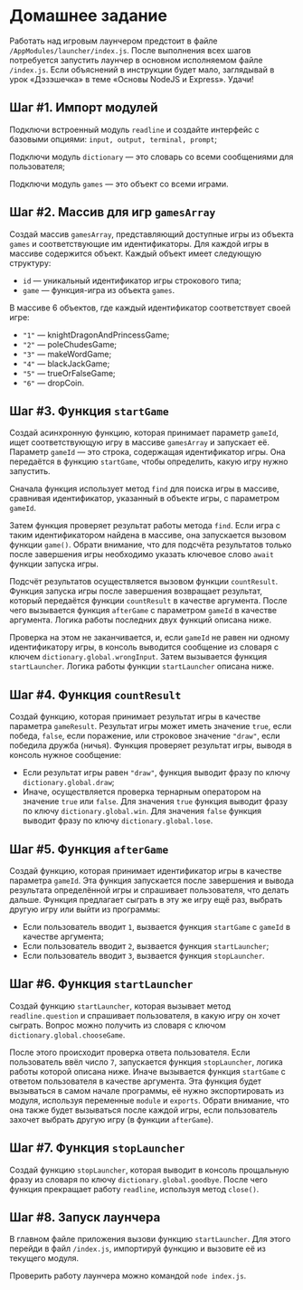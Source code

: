 # Домашнее задание

Работать над игровым лаунчером предстоит в файле `/AppModules/launcher/index.js`. После выполнения всех шагов потребуется запустить лаунчер в основном исполняемом файле `/index.js`. Если объяснений в инструкции будет мало, заглядывай в урок «Дэзэшечка» в теме «Основы NodeJS и Express». Удачи!

## Шаг #1. Импорт модулей

Подключи встроенный модуль `readline` и создайте интерфейс с базовыми опциями: `input, output, terminal, prompt`;

Подключи модуль `dictionary` — это словарь со всеми сообщениями для пользователя;

Подключи модуль `games` — это объект со всеми играми.

## Шаг #2. Массив для игр `gamesArray`

Создай массив `gamesArray`, представляющий доступные игры из объекта `games` и соответствующие им идентификаторы. Для каждой игры в массиве содержится объект. Каждый объект имеет следующую структуру:

- `id` — уникальный идентификатор игры строкового типа;
- `game` — функция-игра из объекта `games`.

В массиве 6 объектов, где каждый идентификатор соответствует своей игре:

- `"1"` — knightDragonAndPrincessGame;
- `"2"` — poleChudesGame;
- `"3"` — makeWordGame;
- `"4"` — blackJackGame;
- `"5"` — trueOrFalseGame;
- `"6"` — dropCoin.

## Шаг #3. Функция `startGame`

Создай асинхронную функцию, которая принимает параметр `gameId`, ищет соответствующую игру в массиве `gamesArray` и запускает её. Параметр `gameId` — это строка, содержащая идентификатор игры. Она передаётся в функцию `startGame`, чтобы определить, какую игру нужно запустить.

Сначала функция использует метод `find` для поиска игры в массиве, сравнивая идентификатор, указанный в объекте игры, с параметром `gameId`.

Затем функция проверяет результат работы метода `find`. Если игра с таким идентификатором найдена в массиве, она запускается вызовом функции `game()`. Обрати внимание, что для подсчёта результатов только после завершения игры необходимо указать ключевое слово `await` функции запуска игры.

Подсчёт результатов осуществляется вызовом функции `countResult`. Функция запуска игры после завершения возвращает результат, который передаётся функции `countResult` в качестве аргумента. После чего вызывается функция `afterGame` с параметром `gameId` в качестве аргумента. Логика работы последних двух функций описана ниже.

Проверка на этом не заканчивается, и, если `gameId` не равен ни одному идентификатору игры, в консоль выводится сообщение из словаря с ключем `dictionary.global.wrongInput`. Затем вызывается функция `startLauncher`. Логика работы функции `startLauncher` описана ниже.

## Шаг #4. Функция `countResult`

Создай функцию, которая принимает результат игры в качестве параметра `gameResult`. Результат игры может иметь значение `true`, если победа, `false`, если поражение, или строковое значение `"draw"`, если победила дружба (ничья). Функция проверяет результат игры, выводя в консоль нужное сообщение:

- Если результат игры равен `"draw"`, функция выводит фразу по ключу `dictionary.global.draw`;
- Иначе, осуществляется проверка тернарным оператором на значение `true` или `false`. Для значения `true` функция выводит фразу по ключу `dictionary.global.win`. Для значения `false` функция выводит фразу по ключу `dictionary.global.lose`.

## Шаг #5. Функция `afterGame`

Создай функцию, которая принимает идентификатор игры в качестве параметра `gameId`. Эта функция запускается после завершения и вывода результата определённой игры и спрашивает пользователя, что делать дальше. Функция предлагает сыграть в эту же игру ещё раз, выбрать другую игру или выйти из программы:

- Если пользователь вводит `1`, вызвается функция `startGame` с `gameId` в качестве аргумента;
- Если пользователь вводит `2`, вызвается функция `startLauncher`;
- Если пользователь вводит `3`, вызвается функция `stopLauncher`.

## Шаг #6. Функция `startLauncher`

Создай функцию `startLauncher`, которая вызывает метод `readline.question` и спрашивает пользователя, в какую игру он хочет сыграть. Вопрос можно получить из словаря с ключом `dictionary.global.chooseGame`.

После этого происходит проверка ответа пользователя. Если пользователь ввёл число `7`, запускается функция `stopLauncher`, логика работы которой описана ниже. Иначе вызывается функция `startGame` с ответом пользователя в качестве аргумента. Эта функция будет вызываться в самом начале программы, её нужно экспортировать из модуля, используя переменные `module` и `exports`. Обрати внимание, что она также будет вызываться после каждой игры, если пользователь захочет выбрать другую игру (в функции `afterGame`).

## Шаг #7. Функция `stopLauncher`

Создай функцию `stopLauncher`, которая выводит в консоль прощальную фразу из словаря по ключу `dictionary.global.goodbye`. После чего функция прекращает работу `readline`, используя метод `close()`.

## Шаг #8. Запуск лаунчера

В главном файле приложения вызови функцию `startLauncher`. Для этого перейди в файл `/index.js`, импортируй функцию и вызовите её из текущего модуля.

Проверить работу лаунчера можно командой `node index.js`.
